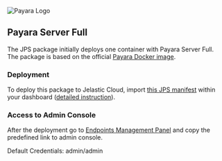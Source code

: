 ![Payara Logo](http://cdn2.hubspot.net/hub/334594/hubfs/Payara_Blog_Images/payara_logo_edited.jpg?t=1464882446136&width=150) 
## Payara Server Full

The JPS package initially deploys one container with Payara Server Full. The package is based on the official [Payara Docker image](https://github.com/payara/docker-payaraserver-full).

### Deployment

To deploy this package to Jelastic  Cloud, import [this JPS manifest](../../raw/master/manifest.jps) within your dashboard ([detailed instruction](https://docs.jelastic.com/environment-export-import#import)).

### Access to Admin Console 
After the deployment go to [Endpoints Management Panel](https://docs.jelastic.com/endpoints) and copy the predefined link to admin console.  

Default Credentials: admin/admin
